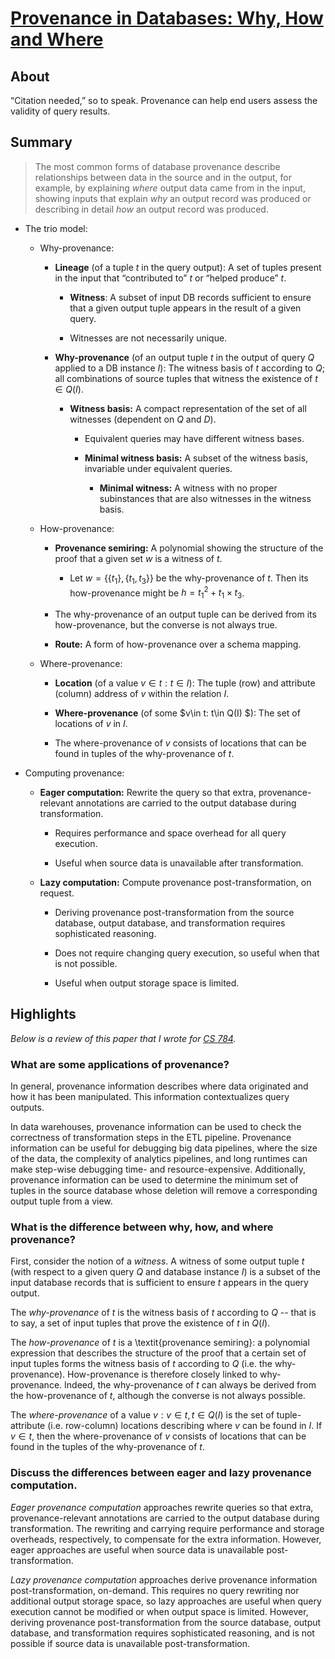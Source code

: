 # [Provenance in Databases: Why, How and Where](https://homepages.inf.ed.ac.uk/jcheney/publications/provdbsurvey.pdf)

## About

“Citation needed,” so to speak.
Provenance can help end users assess the validity of query results.

## Summary

> The most common forms of database provenance describe relationships between data in the source and in the output, for example, by explaining *where* output data came from in the input, showing inputs that explain *why* an output record was produced or describing in detail *how* an output record was produced.

- The trio model:

    - Why-provenance:

        - **Lineage** (of a tuple $t$ in the query output): A set of tuples present in the input that “contributed to” $t$ or “helped produce” $t$.

            - **Witness**: A subset of input DB records sufficient to ensure that a given output tuple appears in the result of a given query.

            - Witnesses are not necessarily unique.

        - **Why-provenance** (of an output tuple $t$ in the output of query $Q$ applied to a DB instance $I$): The witness basis of $t$ according to $Q$; all combinations of source tuples that witness the existence of $t\in Q(I)$.

            - **Witness basis:** A compact representation of the set of all witnesses (dependent on $Q$ and $D$).

                - Equivalent queries may have different witness bases.

                - **Minimal witness basis:** A subset of the witness basis, invariable under equivalent queries.

                    - **Minimal witness:** A witness with no proper subinstances that are also witnesses in the witness basis.

    - How-provenance:

        - **Provenance semiring:** A polynomial showing the structure of the proof that a given set $w$ is a witness of $t$.

            - Let $w=\{\{t_1\},\{t_1,t_3\}\}$ be the why-provenance of $t$. Then its how-provenance might be $h=t_1^2+t_1\times t_3$.

        - The why-provenance of an output tuple can be derived from its how-provenance, but the converse is not always true.

        - **Route:** A form of how-provenance over a schema mapping.

    - Where-provenance:

        - **Location** (of a value $v\in t:t\in I$): The tuple (row) and attribute (column) address of $v$ within the relation $I$.

        - **Where-provenance** (of some $v\in t: t\in Q(I) $): The set of locations of $v$ in $I$.

        - The where-provenance of $v$ consists of locations that can be found in tuples of the why-provenance of $t$.

- Computing provenance:

    - **Eager computation:** Rewrite the query so that extra, provenance-relevant annotations are carried to the output database during transformation.

        - Requires performance and space overhead for all query execution.

        - Useful when source data is unavailable after transformation.

    - **Lazy computation:** Compute provenance post-transformation, on request.

        - Deriving provenance post-transformation from the source database, output database, and transformation requires sophisticated reasoning.

        - Does not require changing query execution, so useful when that is not possible.
        
        - Useful when output storage space is limited.

## Highlights

_Below is a review of this paper that I wrote for [CS 784](https://pages.cs.wisc.edu/~paris/cs784-s22/)._


### What are some applications of provenance?

In general, provenance information describes where data originated and how it has been manipulated.
This information contextualizes query outputs.

In data warehouses, provenance information can be used to check the correctness of transformation steps in the ETL pipeline.
Provenance information can be useful for debugging big data pipelines, where the size of the data, the complexity of analytics pipelines, and long runtimes can make step-wise debugging time- and resource-expensive.
Additionally, provenance information can be used to determine the minimum set of tuples in the source database whose deletion will remove a corresponding output tuple from a view. 

### What is the difference between why, how, and where provenance?

First, consider the notion of a *witness*.
A witness of some output tuple $t$ (with respect to a given query $Q$ and database instance $I$) is a subset of the input database records that is sufficient to ensure $t$ appears in the query output.

The *why-provenance* of $t$ is the witness basis of $t$ according to $Q$ -- that is to say, a set of input tuples that prove the existence of $t$ in $Q(I)$.

The *how-provenance* of $t$ is a \textit{provenance semiring}: a polynomial expression that describes the structure of the proof that a certain set of input tuples forms the witness basis of $t$ according to $Q$ (i.e. the why-provenance).
How-provenance is therefore closely linked to why-provenance.
Indeed, the why-provenance of $t$ can always be derived from the how-provenance of $t$, although the converse is not always possible.

The *where-provenance* of a value $v: v\in t, t\in Q(I)$ is the set of tuple-attribute (i.e. row-column) locations describing where $v$ can be found in $I$.
If $v\in t$, then the where-provenance of $v$ consists of locations that can be found in the tuples of the why-provenance of $t$.

### Discuss the differences between eager and lazy provenance computation.

*Eager provenance computation* approaches rewrite queries so that extra, provenance-relevant annotations are carried to the output database during transformation.
The rewriting and carrying require performance and storage overheads, respectively, to compensate for the extra information.
However, eager approaches are useful when source data is unavailable post-transformation.

*Lazy provenance computation* approaches derive provenance information post-transformation, on-demand.
This requires no query rewriting nor additional output storage space, so lazy approaches are useful when query execution cannot be modified or when output space is limited.
However, deriving provenance post-transformation from the source database, output database, and transformation requires sophisticated reasoning, and is not possible if source data is unavailable post-transformation.